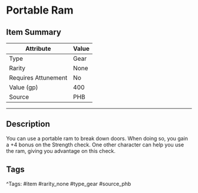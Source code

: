 # Portable Ram

## Item Summary

| Attribute            | Value                        |
|----------------------|------------------------------|
| Type                 | Gear |
| Rarity               | None             |
| Requires Attunement  | No                |
| Value (gp)           | 400    |
| Source               | PHB |

---

## Description

You can use a portable ram to break down doors. When doing so, you gain a +4 bonus on the Strength check. One other character can help you use the ram, giving you advantage on this check.

## Tags

^Tags: #item #rarity_none #type_gear #source_phb